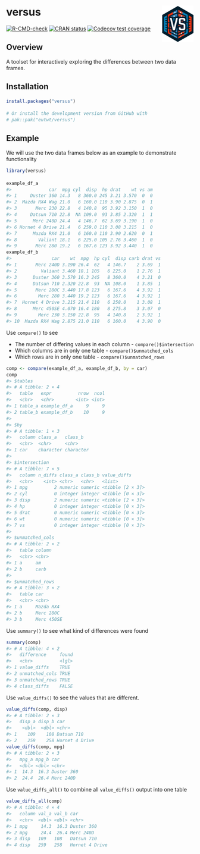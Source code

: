 
<!-- README.md is generated from README.Rmd. Please edit that file -->

# versus <img id="logo" src="man/figures/logo.png" align="right" width="17%" height="17%" />

<!-- badges: start -->

[![R-CMD-check](https://github.com/eutwt/versus/actions/workflows/R-CMD-check.yaml/badge.svg)](https://github.com/eutwt/versus/actions/workflows/R-CMD-check.yaml)
[![CRAN
status](https://www.r-pkg.org/badges/version/versus)](https://CRAN.R-project.org/package=versus)
[![Codecov test
coverage](https://codecov.io/gh/eutwt/versus/branch/main/graph/badge.svg)](https://app.codecov.io/gh/eutwt/versus?branch=main)
<!-- badges: end -->

## Overview

A toolset for interactively exploring the differences between two data
frames.

## Installation

``` r
install.packages("versus")

# Or install the development version from GitHub with
# pak::pak("eutwt/versus")
```

## Example

We will use the two data frames below as an example to demonstrate
functionality

``` r
library(versus)

example_df_a
#>              car  mpg cyl  disp  hp drat    wt vs am
#> 1     Duster 360 14.3   8 360.0 245 3.21 3.570  0  0
#> 2  Mazda RX4 Wag 21.0   6 160.0 110 3.90 2.875  0  1
#> 3       Merc 230 22.8   4 140.8  95 3.92 3.150  1  0
#> 4     Datsun 710 22.8  NA 109.0  93 3.85 2.320  1  1
#> 5      Merc 240D 24.4   4 146.7  62 3.69 3.190  1  0
#> 6 Hornet 4 Drive 21.4   6 259.0 110 3.08 3.215  1  0
#> 7      Mazda RX4 21.0   6 160.0 110 3.90 2.620  0  1
#> 8        Valiant 18.1   6 225.0 105 2.76 3.460  1  0
#> 9       Merc 280 19.2   6 167.6 123 3.92 3.440  1  0
example_df_b
#>               car    wt  mpg  hp cyl  disp carb drat vs
#> 1       Merc 240D 3.190 26.4  62   4 146.7    2 3.69  1
#> 2         Valiant 3.460 18.1 105   6 225.0    1 2.76  1
#> 3      Duster 360 3.570 16.3 245   8 360.0    4 3.21  0
#> 4      Datsun 710 2.320 22.8  93  NA 108.0    1 3.85  1
#> 5       Merc 280C 3.440 17.8 123   6 167.6    4 3.92  1
#> 6        Merc 280 3.440 19.2 123   6 167.6    4 3.92  1
#> 7  Hornet 4 Drive 3.215 21.4 110   6 258.0    1 3.08  1
#> 8      Merc 450SE 4.070 16.4 180   8 275.8    3 3.07  0
#> 9        Merc 230 3.150 22.8  95   4 140.8    2 3.92  1
#> 10  Mazda RX4 Wag 2.875 21.0 110   6 160.0    4 3.90  0
```

Use `compare()` to see

- The number of differing values in each column -
  `compare()$intersection`
- Which columns are in only one table - `compare()$unmatched_cols`
- Which rows are in only one table - `compare()$unmatched_rows`

``` r
comp <- compare(example_df_a, example_df_b, by = car)
comp
#> $tables
#> # A tibble: 2 × 4
#>   table   expr          nrow  ncol
#>   <chr>   <chr>        <int> <int>
#> 1 table_a example_df_a     9     9
#> 2 table_b example_df_b    10     9
#> 
#> $by
#> # A tibble: 1 × 3
#>   column class_a   class_b  
#>   <chr>  <chr>     <chr>    
#> 1 car    character character
#> 
#> $intersection
#> # A tibble: 7 × 5
#>   column n_diffs class_a class_b value_diffs     
#>   <chr>    <int> <chr>   <chr>   <list>          
#> 1 mpg          2 numeric numeric <tibble [2 × 3]>
#> 2 cyl          0 integer integer <tibble [0 × 3]>
#> 3 disp         2 numeric numeric <tibble [2 × 3]>
#> 4 hp           0 integer integer <tibble [0 × 3]>
#> 5 drat         0 numeric numeric <tibble [0 × 3]>
#> 6 wt           0 numeric numeric <tibble [0 × 3]>
#> 7 vs           0 integer integer <tibble [0 × 3]>
#> 
#> $unmatched_cols
#> # A tibble: 2 × 2
#>   table column
#>   <chr> <chr> 
#> 1 a     am    
#> 2 b     carb  
#> 
#> $unmatched_rows
#> # A tibble: 3 × 2
#>   table car       
#>   <chr> <chr>     
#> 1 a     Mazda RX4 
#> 2 b     Merc 280C 
#> 3 b     Merc 450SE
```

Use `summary()` to see what kind of differences were found

``` r
summary(comp)
#> # A tibble: 4 × 2
#>   difference     found
#>   <chr>          <lgl>
#> 1 value_diffs    TRUE 
#> 2 unmatched_cols TRUE 
#> 3 unmatched_rows TRUE 
#> 4 class_diffs    FALSE
```

Use `value_diffs()` to see the values that are different.

``` r
value_diffs(comp, disp)
#> # A tibble: 2 × 3
#>   disp_a disp_b car           
#>    <dbl>  <dbl> <chr>         
#> 1    109    108 Datsun 710    
#> 2    259    258 Hornet 4 Drive
value_diffs(comp, mpg)
#> # A tibble: 2 × 3
#>   mpg_a mpg_b car       
#>   <dbl> <dbl> <chr>     
#> 1  14.3  16.3 Duster 360
#> 2  24.4  26.4 Merc 240D
```

Use `value_diffs_all()` to combine all `value_diffs()` output into one
table

``` r
value_diffs_all(comp)
#> # A tibble: 4 × 4
#>   column val_a val_b car           
#>   <chr>  <dbl> <dbl> <chr>         
#> 1 mpg     14.3  16.3 Duster 360    
#> 2 mpg     24.4  26.4 Merc 240D     
#> 3 disp   109   108   Datsun 710    
#> 4 disp   259   258   Hornet 4 Drive
```
